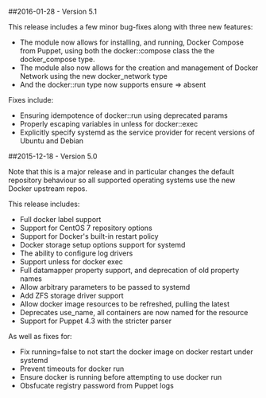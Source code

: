 ##2016-01-28 - Version 5.1

This release includes a few minor bug-fixes along with three new
features:

* The module now allows for installing, and running, Docker Compose from
  Puppet, using both the docker::compose class the the docker_compose
  type.
* The module also now allows for the creation and management of Docker
  Network using the new docker_network type
* And the docker::run type now supports ensure => absent

Fixes include:

* Ensuring idempotence of docker::run using deprecated params
* Properly escaping variables in unless for docker::exec
* Explicitly specify systemd as the service provider for recent versions
  of Ubuntu and Debian

##2015-12-18 - Version 5.0

Note that this is a major release and in particular changes the default
repository behaviour so all supported operating systems use the new
Docker upstream repos.

This release includes:

* Full docker label support
* Support for CentOS 7 repository options
* Support for Docker's built-in restart policy
* Docker storage setup options support for systemd
* The ability to configure log drivers
* Support unless for docker exec
* Full datamapper property support, and deprecation of old property
  names
* Allow arbitrary parameters to be passed to systemd
* Add ZFS storage driver support
* Allow docker image resources to be refreshed, pulling the latest
* Deprecates use_name, all containers are now named for the resource
* Support for Puppet 4.3 with the stricter parser


As well as fixes for:

* Fix running=false to not start the docker image on docker restart
  under systemd
* Prevent timeouts for docker run
* Ensure docker is running before attempting to use docker run
* Obsfucate registry password from Puppet logs
